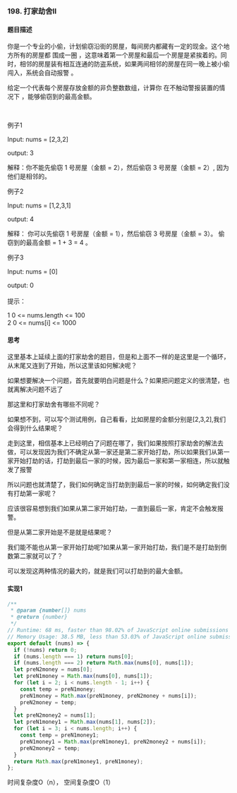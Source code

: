 ### 198. 打家劫舍II

#### 题目描述

你是一个专业的小偷，计划偷窃沿街的房屋，每间房内都藏有一定的现金。这个地方所有的房屋都 围成一圈 ，这意味着第一个房屋和最后一个房屋是紧挨着的。同时，相邻的房屋装有相互连通的防盗系统，如果两间相邻的房屋在同一晚上被小偷闯入，系统会自动报警 。<br/>

给定一个代表每个房屋存放金额的非负整数数组，计算你 在不触动警报装置的情况下 ，能够偷窃到的最高金额。

<br/>

例子1<br/>

Input: nums = [2,3,2]<br/>

output: 3<br/>

解释：你不能先偷窃 1 号房屋（金额 = 2），然后偷窃 3 号房屋（金额 = 2）, 因为他们是相邻的。
<br/>

例子2<br/>

Input: nums = [1,2,3,1]<br/>

output: 4<br/>

解释： 你可以先偷窃 1 号房屋（金额 = 1），然后偷窃 3 号房屋（金额 = 3）。
     偷窃到的最高金额 = 1 + 3 = 4 。
<br/>


例子3<br/>

Input: nums = [0]<br/>

output: 0<br/>
<br/>
提示：

1 0 <= nums.length <= 100 <br/>
2 0 <= nums[i] <= 1000 <br/>


#### 思考

这里基本上延续上面的打家劫舍的题目，但是和上面不一样的是这里是一个循环，从末尾又连到了开始，所以这里该如何解决呢？<br/>

如果想要解决一个问题，首先就要明白问题是什么？如果把问题定义的很清楚，也就离解决问题不远了<br/>

那这里和打家劫舍有哪些不同呢？<br/>

如果想不到，可以写个测试用例，自己看看，比如房屋的金额分别是[2,3,2],我们会得到什么结果呢？<br/>

走到这里，相信基本上已经明白了问题在哪了，我们如果按照打家劫舍的解法去做，可以发现因为我们不确定从第一家还是第二家开始打劫，所以如果我们从第一家开始打劫的话，打劫到最后一家的时候，因为最后一家和第一家相连，所以就触发了报警<br/>

所以问题也就清楚了，我们如何确定当打劫到到最后一家的时候，如何确定我们没有打劫第一家呢？<br/>

应该很容易想到我们如果从第二家开始打劫，一直到最后一家，肯定不会触发报警。<br/>

但是从第二家开始是不是就是结果呢？<br/>

我们能不能也从第一家开始打劫呢?如果从第一家开始打劫，我们是不是打劫到倒数第二家就可以了？<br/>

可以发现这两种情况的最大的，就是我们可以打劫到的最大金额。




#### 实现1
```js
/**
 * @param {number[]} nums
 * @return {number}
 */
// Runtime: 68 ms, faster than 98.02% of JavaScript online submissions for House Robber II.
// Memory Usage: 38.5 MB, less than 53.03% of JavaScript online submissions for House Robber II.
export default (nums) => {
  if (!nums) return 0;
  if (nums.length === 1) return nums[0];
  if (nums.length === 2) return Math.max(nums[0], nums[1]);
  let preN2money = nums[0];
  let preN1money = Math.max(nums[0], nums[1]);
  for (let i = 2; i < nums.length - 1; i++) {
    const temp = preN1money;
    preN1money = Math.max(preN1money, preN2money + nums[i]);
    preN2money = temp;
  }
  let preN2money2 = nums[1];
  let preN1money1 = Math.max(nums[1], nums[2]);
  for (let i = 3; i < nums.length; i++) {
    const temp = preN1money1;
    preN1money1 = Math.max(preN1money1, preN2money2 + nums[i]);
    preN2money2 = temp;
  }
  return Math.max(preN1money1, preN1money);
};

```
时间复杂度O（n），  空间复杂度O（1）